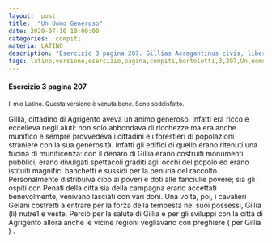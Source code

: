 ```yaml
---
layout:  post
title:  "Un Uomo Generoso"
date: 2020-07-10 10:00:00
categories:  compiti
materia: LATINO
description: "Esercizio 3 pagina 207. Gillias Acragantinus civis, liberalitatis praecordia habebat. Erat enim copiosus et opibus prominebat... "
tags: latino,versione,esercizio,pagina,compiti,bortolotti,3,207,Un,uomo,generoso,Gillia,Acragantinus,civis,Agrigento,traduzione.
---
```

#### Esercizio 3 pagina 207
<sub> Il mio Latino. Questa versione è venuta bene. Sono soddisfatto. </sub>

Gillia, cittadino di Agrigento aveva un animo generoso. Infatti era ricco e eccelleva negli aiuti: non solo abbondava di ricchezze ma era anche munifico e sempre provvedeva  i cittadini e i forestieri di popolazioni straniere con la sua generosità. Infatti gli edifici di quello erano ritenuti una fucina di munificenza: con il denaro di Gillia erano costruiti monumenti pubblici, erano divulgati spettacoli graditi agli occhi del popolo ed erano istituiti magnifici banchetti e sussidi per  la penuria del raccolto. Personalmente distribuiva cibo ai poveri e doti alle fanciulle povere; sia gli ospiti con Penati della città sia della campagna  erano accettati benevolmente, venivano lasciati con vari doni. Una volta, poi, i cavalieri Gelani costretti a entrare per la forza della tempesta nei suoi possessi, Gillia (li) nutre1 e veste. Perciò per la salute di Gillia e per gli sviluppi con la città di Agrigento allora anche le vicine regioni vegliavano con preghiere ( per Gillia ) . 
